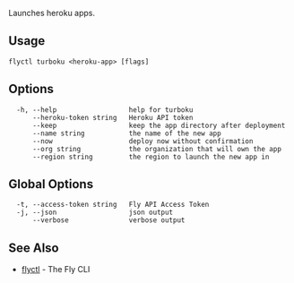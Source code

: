 Launches heroku apps.

## Usage

~~~
flyctl turboku <heroku-app> [flags]
~~~

## Options

~~~
  -h, --help                  help for turboku
      --heroku-token string   Heroku API token
      --keep                  keep the app directory after deployment
      --name string           the name of the new app
      --now                   deploy now without confirmation
      --org string            the organization that will own the app
      --region string         the region to launch the new app in
~~~

## Global Options

~~~
  -t, --access-token string   Fly API Access Token
  -j, --json                  json output
      --verbose               verbose output
~~~

## See Also

* [flyctl](/docs/flyctl/help/)	 - The Fly CLI

